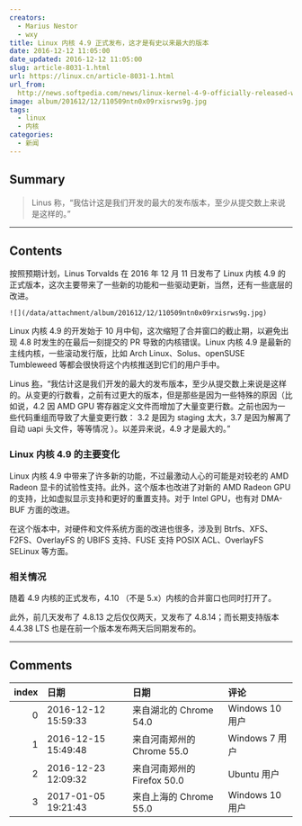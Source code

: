 ```yaml
---
creators:
  - Marius Nestor
  - wxy
title: Linux 内核 4.9 正式发布，这才是有史以来最大的版本
date: 2016-12-12 11:05:00
date_updated: 2016-12-12 11:05:00
slug: article-8031-1.html
url: https://linux.cn/article-8031-1.html
url_from: 
  http://news.softpedia.com/news/linux-kernel-4-9-officially-released-with-support-for-amd-radeon-si-gcn-1-0-gpus-510879.shtml
image: album/201612/12/110509ntn0x09rxisrws9g.jpg
tags:
  - linux
  - 内核
categories:
  - 新闻
---
```


## Summary

> Linus 称，“我估计这是我们开发的最大的发布版本，至少从提交数上来说是这样的。”

***

<!-- more -->

## Contents

按照预期计划，Linus Torvalds 在 2016 年 12 月 11 日发布了 Linux 内核 4.9 的正式版本，这次主要带来了一些新的功能和一些驱动更新，当然，还有一些底层的改进。

`![](/data/attachment/album/201612/12/110509ntn0x09rxisrws9g.jpg)`

Linux 内核 4.9 的开发始于 10 月中旬，这次缩短了合并窗口的截止期，以避免出现 4.8 时发生的在最后一刻提交的 PR 导致的内核错误。Linux 内核 4.9 是最新的主线内核，一些滚动发行版，比如 Arch Linux、Solus、openSUSE Tumbleweed 等都会很快将这个内核推送到它们的用户手中。

Linus [称](http://lkml.iu.edu/hypermail/linux/kernel/1612.1/01831.html)，“我估计这是我们开发的最大的发布版本，至少从提交数上来说是这样的。从变更的行数看，之前有过更大的版本，但是那些是因为一些特殊的原因（比如说，4.2 因 AMD GPU 寄存器定义文件而增加了大量变更行数。之前也因为一些代码重组而导致了大量变更行数： 3.2 是因为 staging 太大，3.7 是因为解离了自动 uapi 头文件，等等情况 ）。以差异来说，4.9 才是最大的。”

### Linux 内核 4.9 的主要变化

Linux 内核 4.9 中带来了许多新的功能，不过最激动人心的可能是对较老的 AMD Radeon 显卡的试验性支持。此外，这个版本也改进了对新的 AMD Radeon GPU 的支持，比如虚拟显示支持和更好的重置支持。对于 Intel GPU，也有对 DMA-BUF 方面的改进。

在这个版本中，对硬件和文件系统方面的改进也很多，涉及到 Btrfs、XFS、F2FS、OverlayFS 的 UBIFS 支持、FUSE 支持 POSIX ACL、OverlayFS SELinux 等方面。

### 相关情况

随着 4.9 内核的正式发布，4.10 （不是 5.x）内核的合并窗口也同时打开了。

此外，前几天发布了 4.8.13 之后仅仅两天，又发布了 4.8.14；而长期支持版本 4.4.38 LTS 也是在前一个版本发布两天后同期发布的。

***

## Comments

|   index | 日期                | 日期                                      | 评论                      |
|--------:|:--------------------|:------------------------------------------|:--------------------------|
|       0 | 2016-12-12 15:59:33 | 来自湖北的 Chrome 54.0|Windows 10 用户    | so Nvidia, FUCK YOU!!     |
|       1 | 2016-12-15 15:49:48 | 来自河南郑州的 Chrome 55.0|Windows 7 用户 | 越来越好                  |
|       2 | 2016-12-23 12:09:32 | 来自河南郑州的 Firefox 50.0|Ubuntu 用户   | 没有里程碑式的改变        |
|       3 | 2017-01-05 19:21:43 | 来自上海的 Chrome 55.0|Windows 10 用户    | GOOGLE BBR TCP 流控制算法 |
